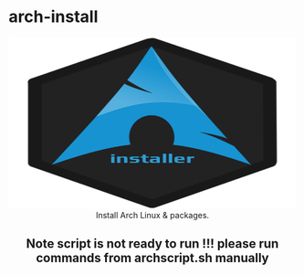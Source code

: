 # arch-install

<div align = center>

<img src="arch.png" width="750" height="300" alt="banner">

<br>
Install Arch Linux & packages.

## Note script is not ready to run !!! please run commands from archscript.sh manually

<br>

</div>
<!-- ![logo](https://github.com/ash91/arch-install/assets/6077624/a9de1dec-1d76-45b5-b01a-ae6d4ce50743) -->

